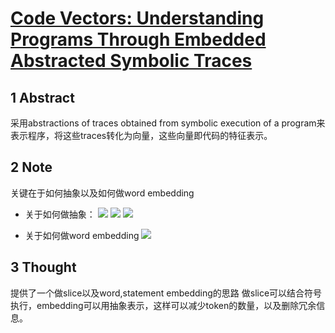 # [Code Vectors: Understanding Programs Through Embedded Abstracted Symbolic Traces](https://arxiv.org/pdf/1803.06686.pdf)

## 1 Abstract

采用abstractions of traces obtained from symbolic execution of a program来表示程序，将这些traces转化为向量，这些向量即代码的特征表示。

## 2 Note

关键在于如何抽象以及如何做word embedding

- 关于如何做抽象：
  ![](https://i.loli.net/2019/09/25/JafQ68xZEvOIjUR.png)
  ![](https://i.loli.net/2019/09/25/264JMpCwEgOFVhq.png)
  ![](https://i.loli.net/2019/09/25/D3fBOnV92WhAQS4.png)


- 关于如何做word embedding
  ![](https://i.loli.net/2019/09/25/kyGD2X45m7TpofO.png)

## 3 Thought

提供了一个做slice以及word,statement embedding的思路
做slice可以结合符号执行，embedding可以用抽象表示，这样可以减少token的数量，以及删除冗余信息。
